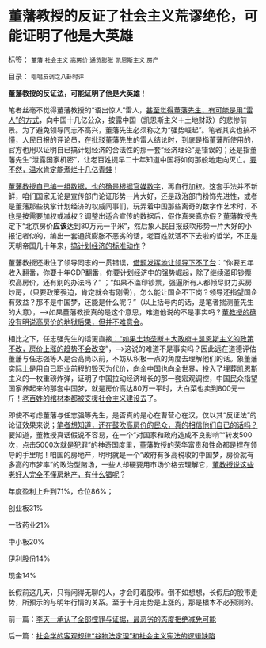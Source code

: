 # 董藩教授的反证了社会主义荒谬绝伦，可能证明了他是大英雄

标签： `董藩` `社会主义` `高房价` `通货膨胀` `凯恩斯主义` `房产` 

目录： `唱唱反调之八卦时评`

**董藩教授的反证法，可能证明了他是大英雄**！

笔者丝毫不觉得董藩教授的“语出惊人”雷人，[甚至觉得董藩先生，有可能是用“雷人”的方式](../../../2009/4/2/大学无书：不准为“雷人”专家辩护！.md)，向中国十几亿公众，披露中国（凯恩斯主义＋土地财政）的悲惨前景。为了避免领导同志不高兴，董藩先生必须称之为“强势崛起”。笔者其实也搞不懂，人民日报的评论员，在批驳董藩先生的雷人结论时，到底是指董藩所使用的，官方也用以证明自已搞计划经济的合法性的那一套“经济理论”是错误的；还是指董藩先生“泄露国家机密”，让老百姓提早二十年知道中国将如何那般地走向灭亡。[要不然，温水肯定能煮烂十几亿青蛙](../../../2013/9/15/大政府经高房价到大萧条——&gt;通往奴役之路.md)！

[董藩教授自已编一组数据，也的确是根据官媒数字](../../../2013/9/26/不懂经济学的董藩教授，狠狠将了《人民日报》的军.md)，再自行加权。这套手法并不新鲜，咱们国家无论是宣传部门论证形势一片大好，还是政治部门粉饰先进性，或者是董藩那些执掌计划经济的权威同事们，玩弄着中国那些离奇的数字作艺术时，不也是按需要加权或减权？调整出适合宣传的数据后，假作真来真亦假？董藩教授先定下“北京房价**应该**达到80万元一平米”，然后象人民日报鼓吹形势一片大好的小报记者似的，编出一套通货膨胀不恶劣的话，老百姓就活不下去啦的哲学，不正是天朝帝国几十年来，[搞计划经济的标准动作](../../../2013/6/18/职业股神的四大专业原则；.md)？

董藩教授还揪住了领导同志的一贯错误，[借题发挥地让领导下不了台](../../../2013/3/4/炒房客需要理解纳税人的焦虑：三驾马车是不归路！.md)：“你要五年收入翻番，你要十年GDP翻番，你要计划经济中的强势崛起，除了继续滥印钞票吹高房价，还有别的办法吗？”
；“如果不滥印钞票，强逼所有人都倾尽财力买房炒房，（只要政策强迫，肯定就会有刚需），怎么能让国企不下岗？领导还指望国企有效益？那不是中国梦，还能是什么呢？”（以上括号内的话，是笔者揣测董先生的大意），——>如果董藩教授真的是这个意思，难道他说的不是事实吗？[董教授的确没有明说高房价的地狱后果，但并不难意会](../../../2013/8/24/高房价中体现的社会主义信仰的泡沫，经济如何被毁灭的问题.md)。

相比之下，任志强先生的话更直接[：“如果土地垄断＋大政府＋凯恩斯主义的政策不改，房价上涨的趋势不会改变](../../../2013/9/14/土地财政的高房价中的坏帐链条的堰塞湖.md)”，——>这说的难道不是事实吗？因此远在道德评估董藩与任志强等人是否高尚以前，不妨从积极一点的角度去理解他们的话。象董藩实际上是用自已职业前程的毁灭为代价，向全中国也向全世界，投入了埋葬凯恩斯主义的一枚重磅炸弹，证明了中国拉动经济增长的那一套宏观调控，中国民众指望国家养起来的那套中国梦，就是房价高达80万一平时，大白菜也卖到800元一斤！[老百姓的棺材本都被支援社会主义建设去](../../../2013/9/4/高房价当然因为钞票印多了&nbsp;，但不完全是央行的责任；.md)了。



即使不考虑董藩与任志强等先生，是否真的是心在曹营心在汉，仅以其“反证法”的论证效果来说；[笔者想知道，还在鼓吹高房价的民众，真的相信他们自已的话吗？](../../../2013/9/26/争论“房价上涨”者有多少是真正相信自已的话的？信几成？.md)要知道，董教授真话假说不容易，在一个“对国家和政府造成不良影响”“转发500次，点击5000次就是犯罪”的神奇国度里，董藩教授的荣华富贵和性命都是捏在领导的手里呢！咱国的房地产，明明就是一个“政府有多高税收的中国梦，房价就有多高的市梦率”的政治型赌场，一些人却硬要用市场价格去理解它，[董教授说这些老好人完全不懂房地产，有什么错呢](../../../2013/8/24/《罗伯特议事规则》的逻辑结论，探究高房价论者真实动机.md)？

年度盈利上升到71%，仓位86%；

创业板31%

一致药业21%

中小板20%

伊利股份14%

现金14%

长假前这几天，只有闲得无聊的人，才会盯着股市。倒不如想想，长假后的股市走势，所预示的与明年行情的关系。至于十月走势是上涨的，那是根本不必预测的。

前一篇：[李天一承认了全部控罪与证据，最恶劣的态度拒绝减免可能](../../../2013/9/27/李天一承认了全部控罪与证据，最恶劣的态度拒绝减免可能.md)

后一篇：[社会学的客观规律“谷物法定理”和社会主义宪法的逻辑缺陷](../../../2013/9/28/社会学的客观规律“谷物法定理”和社会主义宪法的逻辑缺陷.md)